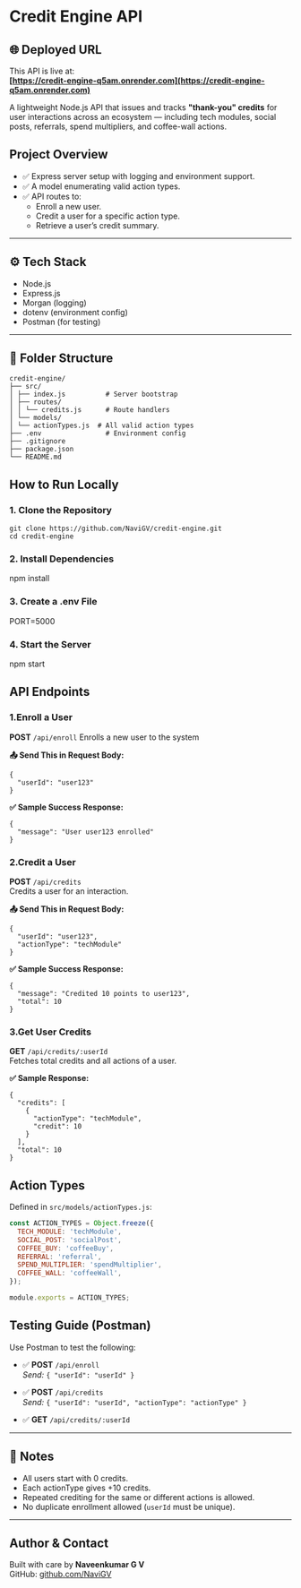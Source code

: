 # Credit Engine API

## 🌐 Deployed URL

This API is live at:  
**[https://credit-engine-q5am.onrender.com](https://credit-engine-q5am.onrender.com)**

A lightweight Node.js API that issues and tracks **"thank-you" credits** for user interactions across an ecosystem — including tech modules, social posts, referrals, spend multipliers, and coffee-wall actions.


## Project Overview

- ✅ Express server setup with logging and environment support.
- ✅ A model enumerating valid action types.
- ✅ API routes to:
  - Enroll a new user.
  - Credit a user for a specific action type.
  - Retrieve a user’s credit summary.

---
  
## ⚙️ Tech Stack

- Node.js
- Express.js
- Morgan (logging)
- dotenv (environment config)
- Postman (for testing)

---

## 📂 Folder Structure

```
credit-engine/
├── src/
│ ├── index.js          # Server bootstrap
│ ├── routes/
│ │ └── credits.js      # Route handlers
│ └── models/
│ └── actionTypes.js  # All valid action types
├── .env                # Environment config
├── .gitignore
├── package.json
└── README.md
```



##  How to Run Locally

### 1. Clone the Repository
```
git clone https://github.com/NaviGV/credit-engine.git
cd credit-engine
```

### 2. Install Dependencies
npm install

### 3. Create a .env File
PORT=5000

### 4. Start the Server
npm start


## API Endpoints

### 1.Enroll a User

**POST** `/api/enroll`
Enrolls a new user to the system

**📤 Send This in Request Body:**
```
{
  "userId": "user123"
}
```

**✅ Sample Success Response:**
```
{
  "message": "User user123 enrolled"
}
```


### 2.Credit a User

**POST** `/api/credits`  
Credits a user for an interaction.

**📤 Send This in Request Body:**
```
{
  "userId": "user123",
  "actionType": "techModule"
}
```

**✅ Sample Success Response:**
```
{
  "message": "Credited 10 points to user123",
  "total": 10
}
```

### 3.Get User Credits

**GET** `/api/credits/:userId`  
Fetches total credits and all actions of a user.

**✅ Sample Response:**
```
{
  "credits": [
    {
      "actionType": "techModule",
      "credit": 10
    }
  ],
  "total": 10
}
```

## Action Types
Defined in `src/models/actionTypes.js`:

```js
const ACTION_TYPES = Object.freeze({
  TECH_MODULE: 'techModule',
  SOCIAL_POST: 'socialPost',
  COFFEE_BUY: 'coffeeBuy',
  REFERRAL: 'referral',
  SPEND_MULTIPLIER: 'spendMultiplier',
  COFFEE_WALL: 'coffeeWall',
});

module.exports = ACTION_TYPES;
```

## Testing Guide (Postman)
Use Postman to test the following:

- ✅ **POST** `/api/enroll`  
  _Send:_ `{ "userId": "userId" }`

- ✅ **POST** `/api/credits`  
  _Send:_ `{ "userId": "userId", "actionType": "actionType" }`

- ✅ **GET** `/api/credits/:userId`

---

## 📝 Notes

- All users start with 0 credits.
- Each actionType gives +10 credits.
- Repeated crediting for the same or different actions is allowed.
- No duplicate enrollment allowed (`userId` must be unique).

---

##  Author & Contact

Built with care by **Naveenkumar G V**  
GitHub: [github.com/NaviGV](https://github.com/NaviGV)